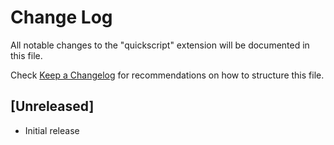 # Change Log

All notable changes to the "quickscript" extension will be documented in this file.

Check [Keep a Changelog](http://keepachangelog.com/) for recommendations on how to structure this file.

## [Unreleased]

- Initial release